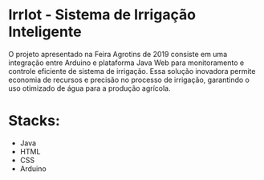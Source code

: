 # IrrIot - Sistema de Irrigação Inteligente
O projeto apresentado na Feira Agrotins de 2019 consiste em uma integração entre Arduino e plataforma Java Web para monitoramento e controle eficiente de sistema de irrigação. Essa solução inovadora permite economia de recursos e precisão no processo de irrigação, garantindo o uso otimizado de água para a produção agrícola.

# Stacks:
- Java
- HTML
- CSS
- Arduino
